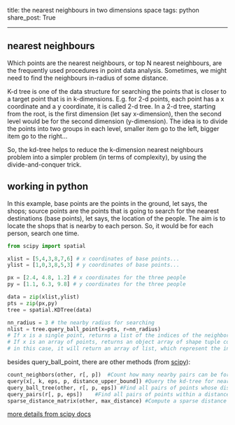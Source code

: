 title: the nearest neighbours in two dimensions space
tags: python
share_post: True

---

nearest neighbours
---
Which points are the nearest neighbours, or top N nearest neighbours, are the frequently used procedures in point data analysis. 
Sometimes, we might need to find the neighbours in-radius of some distance. 

K-d tree is one of the data structure for searching the points that is closer to a target point that is in k-dimensions. 
E.g. for 2-d points, each point has a x coordinate and a y coordinate, it is called 2-d tree. 
In a 2-d tree, starting from the root, is the first dimension (let say x-dimension), then the second level would be for the second dimension (y-dimension).
The idea is to divide the points into two groups in each level, smaller item go to the left, bigger item go to the right...

So, the kd-tree helps to reduce the k-dimension nearest neighbours problem into a simpler problem (in terms of complexity), by using the divide-and-conquer trick.

working in python
---
In this example, base points are the points in the ground, let says, the shops;
source points are the points that is going to search for the nearest destinations (base points), let says, the location of the people. 
The aim is to locate the shops that is nearby to each person. 
So, it would be for each person, search one time.

```python
from scipy import spatial

xlist = [5,4,3,8,7,6] # x coordinates of base points...
ylist = [1,0,3,8,5,3] # y coordinates of base points...

px = [2.4, 4.8, 1.2] # x coordinates for the three people
py = [1.1, 6.3, 9.8] # y coordinates for the three people

data = zip(xlist,ylist)
pts = zip(px,py)
tree = spatial.KDTree(data)

nn_radius = 3 # the nearby radius for searching
nlist = tree.query_ball_point(x=pts, r=nn_radius) 
# If x is a single point, returns a list of the indices of the neighbors of x. 
# If x is an array of points, returns an object array of shape tuple containing lists of neighbors.
# in this case, it will return an array of list, which represent the index of the nearby neighbours in the data list. 

```
besides query_ball_point, there are other methods (from <a href="http://docs.scipy.org/doc/scipy/reference/generated/scipy.spatial.KDTree.html#scipy.spatial.KDTree">scipy</a>):

```python
count_neighbors(other, r[, p])	#Count how many nearby pairs can be formed.
query(x[, k, eps, p, distance_upper_bound])	#Query the kd-tree for nearest neighbors
query_ball_tree(other, r[, p, eps])	#Find all pairs of points whose distance is at most r
query_pairs(r[, p, eps])	#Find all pairs of points within a distance.
sparse_distance_matrix(other, max_distance)	#Compute a sparse distance matrix
```

<a href="http://docs.scipy.org/doc/scipy/reference/generated/scipy.spatial.KDTree.html#scipy.spatial.KDTree">more details from scipy docs</a>
